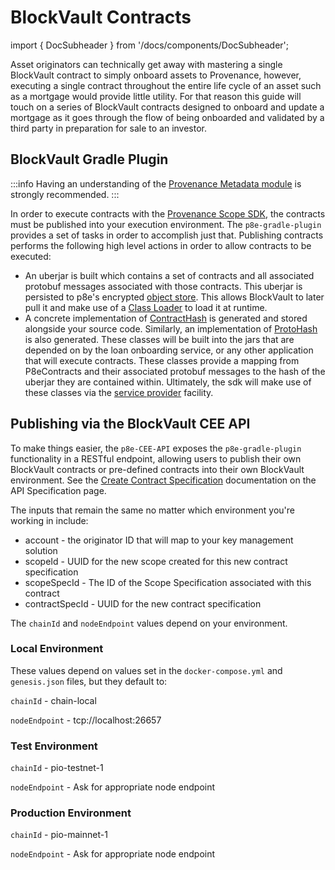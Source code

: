 # BlockVault Contracts

import { DocSubheader } from '/docs/components/DocSubheader';

<DocSubheader text="Developing and publishing BlockVault contracts for loan life cycle events"
/>

Asset originators can technically get away with mastering a single BlockVault contract to simply onboard assets to Provenance, however, executing a single contract throughout the entire life cycle of an asset such as a mortgage would provide little utility. For that reason this guide will touch on a series of BlockVault contracts designed to onboard and update a mortgage as it goes through the flow of being onboarded and validated by a third party in preparation for sale to an investor.

## BlockVault Gradle Plugin

:::info
Having an understanding of the [Provenance Metadata module](https://docs.provenance.io/modules/metadata-module) is strongly recommended.
:::

In order to execute contracts with the [Provenance Scope SDK](https://github.com/provenance-io/p8e-scope-sdk), the contracts must be published into your execution environment. The `p8e-gradle-plugin` provides a set of tasks in order to accomplish just that. Publishing contracts performs the following high level actions in order to allow contracts to be executed:

- An uberjar is built which contains a set of contracts and all associated protobuf messages associated with those contracts. This uberjar is persisted to p8e's encrypted [object store](https://github.com/provenance-io/object-store). This allows BlockVault to later pull it and make use of a [Class Loader](https://docs.oracle.com/javase/7/docs/api/java/lang/ClassLoader.html) to load it at runtime.
- A concrete implementation of [ContractHash](https://github.com/provenance-io/p8e-scope-sdk/blob/main/contract-base/src/main/kotlin/io/provenance/scope/contract/contracts/ContractHash.kt) is generated and stored alongside your source code. Similarly, an implementation of [ProtoHash](https://github.com/provenance-io/p8e-scope-sdk/blob/main/contract-proto/src/main/kotlin/io/provenance/scope/contract/proto/ProtoHash.kt) is also generated. These classes will be built into the jars that are depended on by the loan onboarding service, or any other application that will execute contracts. These classes provide a mapping from P8eContracts and their associated protobuf messages to the hash of the uberjar they are contained within. Ultimately, the sdk will make use of these classes via the [service provider](https://docs.oracle.com/javase/8/docs/api/java/util/ServiceLoader.html) facility.

## Publishing via the BlockVault CEE API

To make things easier, the `p8e-CEE-API` exposes the `p8e-gradle-plugin` functionality in a RESTful endpoint, allowing users to publish their own BlockVault contracts or pre-defined contracts into their own BlockVault environment. See the [Create Contract Specification](https://docs.provenance.io/integrating/asset-originators-guide/loan-onboarding-service/api-specification#create-contract-specification) documentation on the API Specification page.

The inputs that remain the same no matter which environment you're working in include:

- account - the originator ID that will map to your key management solution
- scopeId - UUID for the new scope created for this new contract specification
- scopeSpecId - The ID of the Scope Specification associated with this contract
- contractSpecId - UUID for the new contract specification

The `chainId` and `nodeEndpoint` values depend on your environment.

### Local Environment

These values depend on values set in the `docker-compose.yml` and `genesis.json` files, but they default to:

`chainId` - chain-local

`nodeEndpoint` - tcp://localhost:26657

### Test Environment

`chainId` - pio-testnet-1

`nodeEndpoint` - Ask for appropriate node endpoint

### Production Environment

`chainId` - pio-mainnet-1

`nodeEndpoint` - Ask for appropriate node endpoint
